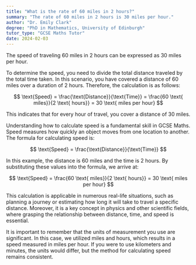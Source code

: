 ```yaml
---
title: "What is the rate of 60 miles in 2 hours?"
summary: "The rate of 60 miles in 2 hours is 30 miles per hour."
author: "Dr. Emily Clark"
degree: "PhD in Mathematics, University of Edinburgh"
tutor_type: "GCSE Maths Tutor"
date: 2024-02-03
---
```


The speed of traveling 60 miles in 2 hours can be expressed as 30 miles per hour.

To determine the speed, you need to divide the total distance traveled by the total time taken. In this scenario, you have covered a distance of 60 miles over a duration of 2 hours. Therefore, the calculation is as follows:

$$
\text{Speed} = \frac{\text{Distance}}{\text{Time}} = \frac{60 \text{ miles}}{2 \text{ hours}} = 30 \text{ miles per hour}
$$

This indicates that for every hour of travel, you cover a distance of 30 miles.

Understanding how to calculate speed is a fundamental skill in GCSE Maths. Speed measures how quickly an object moves from one location to another. The formula for calculating speed is:

$$
\text{Speed} = \frac{\text{Distance}}{\text{Time}}
$$

In this example, the distance is $60$ miles and the time is $2$ hours. By substituting these values into the formula, we arrive at:

$$
\text{Speed} = \frac{60 \text{ miles}}{2 \text{ hours}} = 30 \text{ miles per hour}
$$

This calculation is applicable in numerous real-life situations, such as planning a journey or estimating how long it will take to travel a specific distance. Moreover, it is a key concept in physics and other scientific fields, where grasping the relationship between distance, time, and speed is essential.

It is important to remember that the units of measurement you use are significant. In this case, we utilized miles and hours, which results in a speed measured in miles per hour. If you were to use kilometers and minutes, the units would differ, but the method for calculating speed remains consistent.
    
